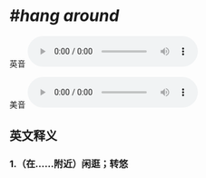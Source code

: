 # ***\#hang around*** 
英音
<audio src="./media/hang around1_AAC.aac" controls="controls"></audio>

美音
<audio src="./media/hang around2_AAC.aac" controls="controls"></audio>



  

英文释义
---
### 1.**（在……附近）闲逛；转悠**  


